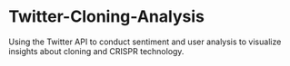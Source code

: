 # Twitter-Cloning-Analysis
Using the Twitter API to conduct sentiment and user analysis to visualize insights about cloning and CRISPR technology.
